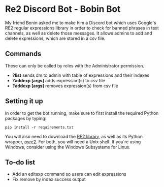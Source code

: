 # Re2 Discord Bot - Bobin Bot
My friend Bonin asked me to make him a Discord bot which uses Google's RE2 regular expressions library in order to check for banned phrases in text channels, as well as delete those messages. It allows admins to add and delete expressions, which are stored in a csv file. 

## Commands
These can only be called by roles with the Administrator permission.
- **?list** sends dm to admin with table of expressions and their indexes
- **?addexp [args]** adds expression(s) to csv file
- **?addexp [args]** removes expression(s) from csv file

## Setting it up

In order to get the bot running, make sure to first install the required Python packages by typing:
```
pip install -r requirements.txt
```

You will also need to download the [RE2 library](https://github.com/google/re2/wiki/Install), as well as its Python wrapper, [pyre2](https://github.com/axiak/pyre2#id3). For both, you will need a Unix shell. If you're using Windows, consider using the Windows Subsystems for Linux.
  
  
## To-do list
- Add an editexp command so users can edit expressions
- Fix remove by index success output

